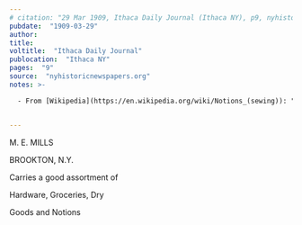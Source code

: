 ```yaml
---
# citation: "29 Mar 1909, Ithaca Daily Journal (Ithaca NY), p9, nyhistoricnewspapers.org."
pubdate:  "1909-03-29"
author: 
title: 
voltitle:  "Ithaca Daily Journal"
publocation:  "Ithaca NY"
pages:  "9"
source:  "nyhistoricnewspapers.org"
notes: >-

  - From [Wikipedia](https://en.wikipedia.org/wiki/Notions_(sewing)): "In sewing and haberdashery, notions are small objects or accessories, including items that are sewn or otherwise attached to a finished article, such as buttons, snaps, and collar stays. Notions also include the small tools used in sewing, such as needles, thread, pins, marking pens, elastic, and seam rippers. The noun is almost always used in the plural. The term is chiefly in American English (the equivalent British term is haberdashery). It was also formerly used in the phrase "Yankee notions", meaning American products. A fabric store will have a section or department devoted to notions, and a spool of thread is considered a notion." 


---
```


M. E. MILLS

BROOKTON, N.Y.

Carries a good assortment of 

Hardware, Groceries, Dry

Goods and Notions


